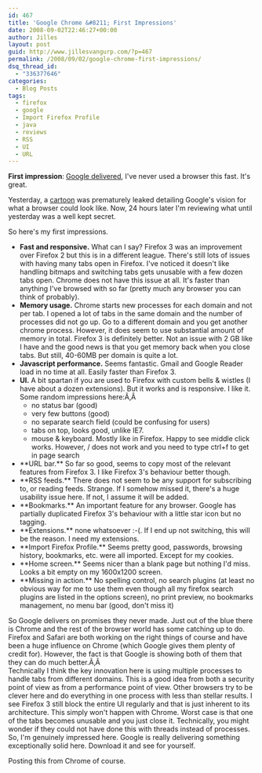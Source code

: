 ```yaml
---
id: 467
title: 'Google Chrome &#8211; First Impressions'
date: 2008-09-02T22:46:27+00:00
author: Jilles
layout: post
guid: http://www.jillesvangurp.com/?p=467
permalink: /2008/09/02/google-chrome-first-impressions/
dsq_thread_id:
  - "336377646"
categories:
  - Blog Posts
tags:
  - firefox
  - google
  - Import Firefox Profile
  - java
  - reviews
  - RSS
  - UI
  - URL
---
```

**First impression**: [Google delivered](http://www.google.com/chrome), I've never used a browser this fast. It's great.

Yesterday, a [cartoon](http://www.google.com/googlebooks/chrome/) was prematurely leaked detailing Google's vision for what a browser could look like. Now, 24 hours later I'm reviewing what until yesterday was a well kept secret.

So here's my first impressions.

- **Fast and responsive.** What can I say? Firefox 3 was an improvement over Firefox 2 but this is in a different league. There's still lots of issues with having many tabs open in Firefox. I've noticed it doesn't like handling bitmaps and switching tabs gets unusable with a few dozen tabs open. Chrome does not have this issue at all. It's faster than anything I've browsed with so far (pretty much any browser you can think of probably).
- **Memory usage.** Chrome starts new processes for each domain and not per tab. I opened a lot of tabs in the same domain and the number of processes did not go up. Go to a different domain and you get another chrome process. However, it does seem to use substantial amount of memory in total. Firefox 3 is definitely better. Not an issue with 2 GB like I have and the good news is that you get memory back when you close tabs. But still, 40-60MB per domain is quite a lot.
- **Javascript performance.** Seems fantastic. Gmail and Google Reader load in no time at all. Easily faster than Firefox 3.
- **UI.** A bit spartan if you are used to Firefox with custom bells &amp; wistles (I have about a dozen extensions). But it works and is responsive. I like it. Some random impressions here:Ã‚Â  <ul> 	<li>no status bar (good)
- very few buttons (good)
- no separate search field (could be confusing for users)
- tabs on top, looks good, unlike IE7.
- mouse &amp; keyboard. Mostly like in Firefox. Happy to see middle click works. However, / does not work and you need to type ctrl+f to get in page search

</li>
	<li>**URL bar.** So far so good, seems to copy most of the relevant features from Firefox 3. I like Firefox 3's behaviour better though.</li>
	<li>**RSS feeds.** There does not seem to be any support for subscribing to, or reading feeds. Strange. If I somehow missed it, there's a huge usability issue here. If not, I assume it will be added.</li>
	<li>**Bookmarks.** An important feature for any browser. Google has partially duplicated Firefox 3's behaviour with a little star icon but no tagging.</li>
	<li>**Extensions.** none whatsoever :-(. If I end up not switching, this will be the reason. I need my extensions.</li>
	<li>**Import Firefox Profile.** Seems pretty good, passwords, browsing history, bookmarks, etc. were all imported. Except for my cookies.</li>
	<li>**Home screen.** Seems nicer than a blank page but nothing I'd miss. Looks a bit empty on my 1600x1200 screen.</li>
	<li>**Missing in action.** No spelling control, no search plugins (at least no obvious way for me to use them even though all my firefox search plugins are listed in the options screen), no print preview, no bookmarks management, no menu bar (good, don't miss it)</li>
</ul>
<div>So Google delivers on promises they never made. Just out of the blue there is Chrome and the rest of the browser world has some catching up to do. Firefox and Safari are both working on the right things of course and have been a huge influence on Chrome (which Google gives them plenty of credit for). However, the fact is that Google is showing both of them that they can do much better.Ã‚Â </div>
<div>Technically I think the key innovation here is using multiple processes to handle tabs from different domains. This is a good idea from both a security point of view as from a performance point of view. Other browsers try to be clever here and do everything in one process with less than stellar results. I see Firefox 3 still block the entire UI regularly and that is just inherent to its architecture. This simply won't happen with Chrome. Worst case is that one of the tabs becomes unusable and you just close it. Technically, you might wonder if they could not have done this with threads instead of processes.</div>
So, I'm genuinely impressed here. Google is really delivering something exceptionally solid here. Download it and see for yourself.

Posting this from Chrome of course.
